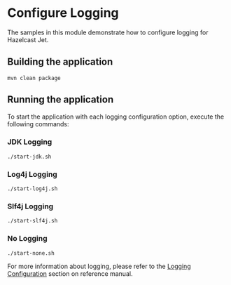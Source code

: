 # Configure Logging

The samples in this module demonstrate how to configure logging for Hazelcast Jet.

## Building the application

```
mvn clean package
```

## Running the application

To start the application with each logging configuration option, execute 
the following commands:

### JDK Logging

```
./start-jdk.sh
```

### Log4j Logging

```
./start-log4j.sh
```

### Slf4j Logging

```
./start-slf4j.sh
```

### No Logging

```
./start-none.sh
```

For more information about logging, please refer to the [Logging Configuration](https://docs.hazelcast.org/docs/jet/latest/manual/#configure-logging)
section on reference manual.